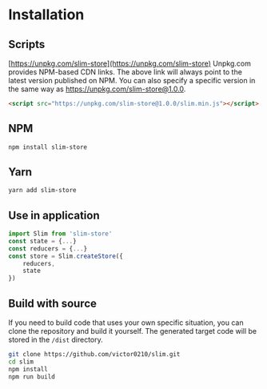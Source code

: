 # Installation

## Scripts
[https://unpkg.com/slim-store](https://unpkg.com/slim-store)
Unpkg.com provides NPM-based CDN links. The above link will always point to the latest version published on NPM. You can also specify a specific version in the same way as https://unpkg.com/slim-store@1.0.0.

```html
<script src="https://unpkg.com/slim-store@1.0.0/slim.min.js"></script>
```

## NPM

```bash
npm install slim-store
```

## Yarn

```bash
yarn add slim-store
```

## Use in application

```javascript
import Slim from 'slim-store'
const state = {...}
const reducers = {...}
const store = Slim.createStore({
    reducers,
    state
})
```

## Build with source
If you need to build code that uses your own specific situation, you can clone the repository and build it yourself. The generated target code will be stored in the `/dist` directory.

```bash
git clone https://github.com/victor0210/slim.git
cd slim
npm install
npm run build
```
